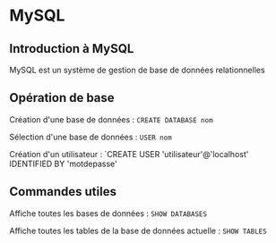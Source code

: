 # MySQL

## Introduction à MySQL

MySQL est un système de gestion de base de données relationnelles

## Opération de base

Création d'une base de données : `CREATE DATABASE nom`

Sélection d'une base de données : `USER nom`

Création d'un utilisateur : `CREATE USER 'utilisateur'@'localhost' IDENTIFIED BY 'motdepasse'

## Commandes utiles 

Affiche toutes les bases de données : `SHOW DATABASES`

Affiche toutes les tables de la base de données actuelle : `SHOW TABLES`